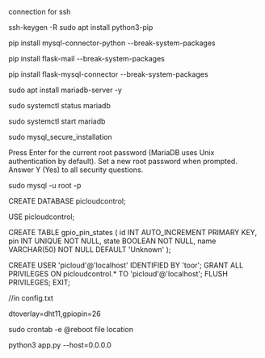 connection for ssh

ssh-keygen -R <your ip>
sudo apt install python3-pip

pip install mysql-connector-python --break-system-packages

pip install flask-mail --break-system-packages

pip install flask-mysql-connector --break-system-packages

sudo apt install mariadb-server -y

sudo systemctl status mariadb

sudo systemctl start mariadb

sudo mysql_secure_installation

Press Enter for the current root password (MariaDB uses Unix authentication by default).
Set a new root password when prompted.
Answer Y (Yes) to all security questions.

sudo mysql -u root -p

CREATE DATABASE picloudcontrol;

USE picloudcontrol;

CREATE TABLE gpio_pin_states (
    id INT AUTO_INCREMENT PRIMARY KEY,
    pin INT UNIQUE NOT NULL,
    state BOOLEAN NOT NULL,
    name VARCHAR(50) NOT NULL DEFAULT 'Unknown'
);


CREATE USER 'picloud'@'localhost' IDENTIFIED BY 'toor';
GRANT ALL PRIVILEGES ON picloudcontrol.* TO 'picloud'@'localhost';
FLUSH PRIVILEGES;
EXIT;

//in config.txt

dtoverlay=dht11,gpiopin=26



sudo crontab -e
@reboot file location





python3 app.py --host=0.0.0.0

